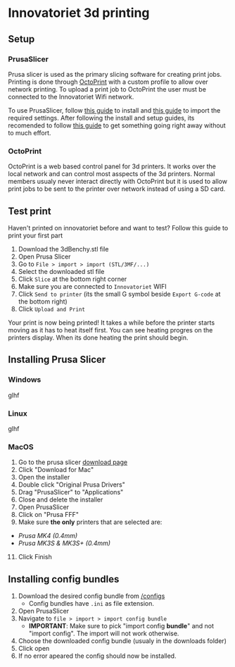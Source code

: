 # Innovatoriet 3d printing

## Setup

### PrusaSlicer
Prusa slicer is used as the primary slicing software for creating print jobs. Printing is done through [OctoPrint](#octoprint) with a custom profile to allow over network printing.
To upload a print job to OctoPrint the user must be connected to the Innovatoriet Wifi network.

To use PrusaSlicer, follow [this guide](#installing-prusa-slicer) to install and [this guide](#installing-config-bundles) to import the required settings.
After following the install and setup guides, its recomended to follow [this guide](#test-print) to get something going right away without to much effort.

### OctoPrint
OctoPrint is a web based control panel for 3d printers. It works over the local network and can control most asspects of the 3d printers. Normal members usualy never interact directly with OctoPrint but it is used to allow print jobs to be sent to the printer over network instead of using a SD card.

## Test print
Haven't printed on innovatoriet before and want to test? Follow this guide to print your first part
1. Download the 3dBenchy.stl file
2. Open Prusa Slicer
3. Go to `File > import > import (STL/3MF/...)`
4. Select the downloaded stl file
5. Click `Slice` at the bottom right corner
6. Make sure you are connected to `Innovatoriet` WIFI
7. Click `Send to printer` (its the small G symbol beside `Export G-code` at the bottom right)
8. Click `Upload and Print`

Your print is now being printed!
It takes a while before the printer starts moving as it has to heat itself first. You can see heating progres on the printers display.
When its done heating the print should begin.

## Installing Prusa Slicer

### Windows
glhf


### Linux
glhf


### MacOS
1. Go to the prusa slicer [download page](https://www.prusa3d.com/page/prusaslicer_424/)
2. Click "Download for Mac"
3. Open the installer
4. Double click "Original Prusa Drivers"
5. Drag "PrusaSlicer" to "Applications"
6. Close and delete the installer
7. Open PrusaSlicer
8. Click on "Prusa FFF"
9. Make sure **the only** printers that are selected are:
  - *Prusa MK4 (0.4mm)*
  - *Prusa MK3S & MK3S+ (0.4mm)*
11. Click Finish


## Installing config bundles
1. Download the desired config bundle from [/configs](https://github.com/Innovatoriet/Innovatoriet/tree/main/3dprinters/configs)
   - Config bundles have `.ini` as file extension.
3. Open PrusaSlicer
4. Navigate to `file > import > import config bundle`
   - **IMPORTANT**: Make sure to pick "import config **bundle**" and not "import config". The import will not work otherwise.
5. Choose the downloaded config bundle (usualy in the downloads folder)
6. Click open
7. If no error apeared the config should now be installed.
